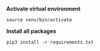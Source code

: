 **Activate virtual environment**
```
source venv/bin/activate
```

**Install all packages**
```
pip3 install -r requirements.txt
```
